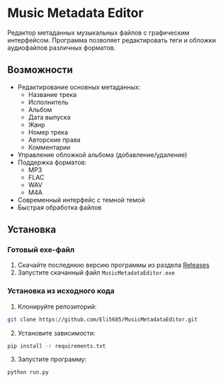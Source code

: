 # Music Metadata Editor

Редактор метаданных музыкальных файлов с графическим интерфейсом. Программа позволяет редактировать теги и обложки аудиофайлов различных форматов.

## Возможности

- Редактирование основных метаданных:
  - Название трека
  - Исполнитель
  - Альбом
  - Дата выпуска
  - Жанр
  - Номер трека
  - Авторские права
  - Комментарии
- Управление обложкой альбома (добавление/удаление)
- Поддержка форматов:
  - MP3
  - FLAC
  - WAV
  - M4A
- Современный интерфейс с темной темой
- Быстрая обработка файлов

## Установка

### Готовый exe-файл

1. Скачайте последнюю версию программы из раздела [Releases](https://github.com/yourusername/music-metadata-editor/releases)
2. Запустите скачанный файл `MusicMetadataEditor.exe`

### Установка из исходного кода

1. Клонируйте репозиторий: 

```bash
git clone https://github.com/Eli5685/MusicMetadataEditor.git
```

2. Установите зависимости:

```bash
pip install -r requirements.txt
```

3. Запустите программу:

```bash
python run.py
```
